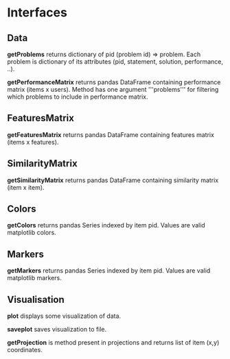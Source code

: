 # Interfaces

## Data

**getProblems** returns dictionary of pid (problem id) => problem. Each problem is dictionary of its attributes (pid, statement, solution, performance, ..).

**getPerformanceMatrix** returns pandas DataFrame containing performance matrix (items x users). Method has one argument '''problems''' for filtering which problems to include in performance matrix.

## FeaturesMatrix

**getFeaturesMatrix** returns pandas DataFrame containing features matrix (items x features).

## SimilarityMatrix

**getSimilarityMatrix** returns pandas DataFrame containing similarity matrix (item x item).

## Colors

**getColors** returns pandas Series indexed by item pid. Values are valid matplotlib colors.

## Markers

**getMarkers** returns pandas Series indexed by item pid. Values are valid matplotlib markers.

## Visualisation

**plot** displays some visualization of data.

**saveplot** saves visualization to file.

**getProjection** is method present in projections and returns list of item (x,y) coordinates.
